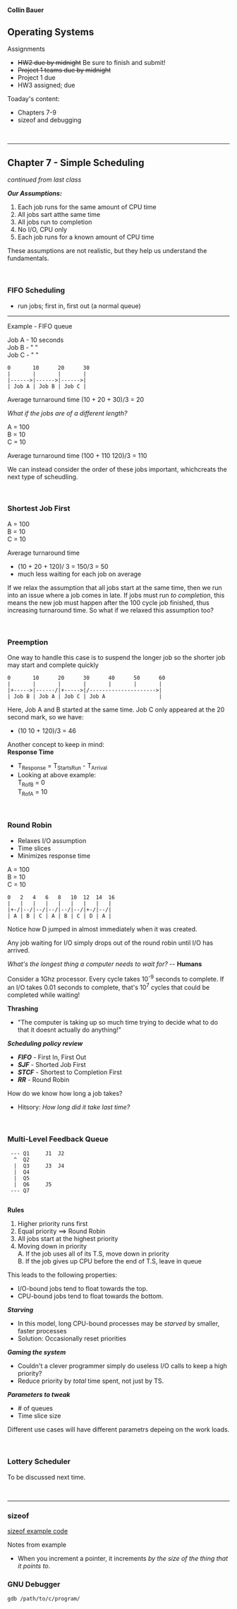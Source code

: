 #### Collin Bauer

## Operating Systems 

Assignments
- ~~HW2 due by midnight~~ Be sure to finish and submit!
- ~~Project 1 teams due by midnight~~
- Project 1 due
- HW3 assigned; due

Toaday's content:
- Chapters 7-9
- sizeof and debugging

<br/>

---

## Chapter 7 - Simple Scheduling

*continued from last class*

***Our Assumptions:***
1. Each job runs for the same amount of CPU time
2. All jobs sart atthe same time
3. All jobs run to completion
4. No I/O, CPU only
5. Each job runs for a known amount of CPU time

These assumptions are not realistic, but they help us understand the fundamentals.

<br/>

### FIFO Scheduling
- run jobs; first in, first out (a normal queue)


---

Example - FIFO queue

Job A - 10 seconds  
Job B - " "  
Job C - " "

```
0       10      20      30
|       |       |       |
|------>|------>|------>|
| Job A | Job B | Job C |
```

Average turnaround time
(10 + 20 + 30)/3 = 20


*What if the jobs are of a different length?*

A = 100  
B = 10  
C = 10

Average turnaround time
(100 + 110 120)/3 = 110


We can instead consider the order of these jobs important, whichcreats the next type of scheudling.

<br/>

### Shortest Job First

A = 100  
B = 10  
C = 10

Average turnaround time
- (10 + 20 + 120)/ 3 = 150/3 = 50
- much less waiting for each job on average

If we relax the assumption that all jobs start at the same time, then we run into an issue where a job comes in late. If jobs must run *to completion*, this means the new job must happen after the 100 cycle job finished, thus increasing turnaround time. So what if we relaxed this assumption too?

<br/>

### Preemption

One way to handle this case is to suspend the longer job so the shorter job may start and complete quickly

```
0       10      20      30      40      50      60
|       |       |       |       |       |       |
|+----->|------/|+----->|/--------------------->|
| Job B | Job A | Job C | Job A                 |
```

Here, Job A and B started at the same time. Job C only appeared at the 20 second mark, so we have:
- (10 10 + 120)/3 = 46


Another concept to keep in mind:  
**Response Time**
- T<sub>Response</sub> = T<sub>StartsRun</sub> - T<sub>Arrival</sub>
- Looking at above example:  
  T<sub>RofB</sub> = 0  
  T<sub>RofA</sub> = 10

<br/>

### Round Robin

- Relaxes I/O assumption
- Time slices
- Minimizes response time

A = 100  
B = 10  
C = 10

```
0   2   4   6   8   10  12  14  16
|   |   |   |   |   |   |   |   |
|+-/|--/|--/|--/|--/|--/|+-/|--/|
| A | B | C | A | B | C | D | A |
```

Notice how D jumped in almost immediately when it was created.

Any job waiting for I/O simply drops out of the round robin until I/O has arrived.

*What's the longest thing a computer needs to wait for?* -- **Humans**

Consider a 1Ghz processor. Every cycle takes 10<sup>-9</sup> seconds to complete. If an I/O takes 0.01 seconds to complete, that's 10<sup>7</sup> cycles that could be completed while waiting!

**Thrashing**
- "The computer is taking up so much time trying to decide what to do that it doesnt actually do anything!"


***Scheduling policy review***
- ***FIFO*** - First In, First Out
- ***SJF*** - Shorted Job First
- ***STCF*** - Shortest to Completion First
- ***RR*** - Round Robin

How do we know how long a job takes?
- Hitsory: *How long did it take last time?*

<br/>

### Multi-Level Feedback Queue
```
 --- Q1     J1  J2
  ^  Q2
  |  Q3     J3  J4
  |  Q4
  |  Q5
  |  Q6     J5
 --- Q7
 
```

**Rules**
1. Higher priority runs first
2. Equal priority ==> Round Robin
3. All jobs start at the highest priority
4. Moving down in priority  
   A. If the job uses all of its T.S, move down in priority  
   B. If the job gives up CPU before the end of T.S, leave in queue

This leads to the following properties:
- I/O-bound jobs tend to float towards the top.
- CPU-bound jobs tend to float towards the bottom.

***Starving***
- In this model, long CPU-bound processes may be *starved* by smaller, faster processes
- Solution: Occasionally reset priorities


***Gaming the system***
- Couldn't a clever programmer simply do useless I/O calls to keep a high priority?
- Reduce priority by *total* time spent, not just by TS.


***Parameters to tweak***
- \# of queues
- Time slice size

Different use cases will have different parametrs depeing on the work loads.

<br/>

### Lottery Scheduler

To be discussed next time.

<br/>

---

### sizeof

[sizeof example code](./examples/sizeof.c)

Notes from example
- When you increment a pointer, it increments *by the size of the thing that it points to*.

### GNU Debugger

`gdb /path/to/c/program/`